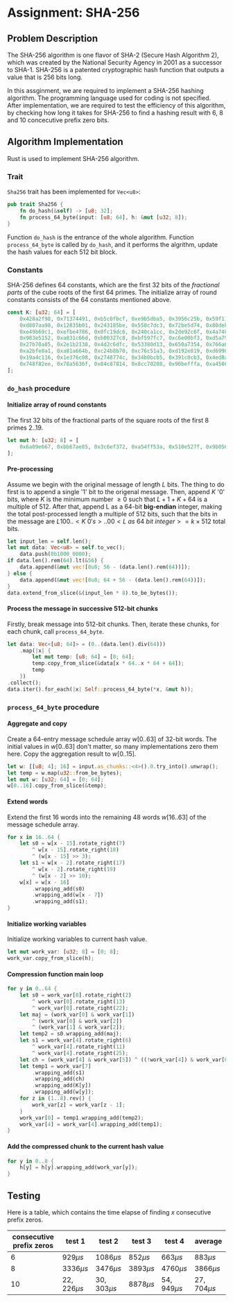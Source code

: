 # Assignment: SHA-256

## Problem Description
The SHA-256 algorithm is one flavor of SHA-2 (Secure Hash Algorithm 2), which was created by the National Security Agency in 2001 as a successor to SHA-1. SHA-256 is a patented cryptographic hash function that outputs a value that is 256 bits long.  

In this assginment, we are required to implement a SHA-256 hashing algorithm. The programming language used for coding is not specified. After implementation, we are required to test the efficiency of this algorithm, by checking how long it takes for SHA-256 to find a hashing result with 6, 8 and 10 concecutive prefix zero bits.  


## Algorithm Implementation
Rust is used to implement SHA-256 algorithm.  

### Trait
`Sha256` trait has been implemented for `Vec<u8>`:  

```rust
pub trait Sha256 {
    fn do_hash(&self) -> [u8; 32];
    fn process_64_byte(input: [u8; 64], h: &mut [u32; 8]);
}
```

Function `do_hash` is the entrance of the whole algorithm. Function `process_64_byte` is called by `do_hash`, and it performs the algrithm, update the hash values for each 512 bit block.  

### Constants

SHA-256 defines 64 constants, which are the first 32 bits of the *fractional parts* of the cube roots of the first 64 primes. The initialize array of round constants consists of the 64 constants mentioned above.  

```rust
const K: [u32; 64] = [
    0x428a2f98, 0x71374491, 0xb5c0fbcf, 0xe9b5dba5, 0x3956c25b, 0x59f111f1, 0x923f82a4, 0xab1c5ed5,
    0xd807aa98, 0x12835b01, 0x243185be, 0x550c7dc3, 0x72be5d74, 0x80deb1fe, 0x9bdc06a7, 0xc19bf174,
    0xe49b69c1, 0xefbe4786, 0x0fc19dc6, 0x240ca1cc, 0x2de92c6f, 0x4a7484aa, 0x5cb0a9dc, 0x76f988da,
    0x983e5152, 0xa831c66d, 0xb00327c8, 0xbf597fc7, 0xc6e00bf3, 0xd5a79147, 0x06ca6351, 0x14292967,
    0x27b70a85, 0x2e1b2138, 0x4d2c6dfc, 0x53380d13, 0x650a7354, 0x766a0abb, 0x81c2c92e, 0x92722c85,
    0xa2bfe8a1, 0xa81a664b, 0xc24b8b70, 0xc76c51a3, 0xd192e819, 0xd6990624, 0xf40e3585, 0x106aa070,
    0x19a4c116, 0x1e376c08, 0x2748774c, 0x34b0bcb5, 0x391c0cb3, 0x4ed8aa4a, 0x5b9cca4f, 0x682e6ff3,
    0x748f82ee, 0x78a5636f, 0x84c87814, 0x8cc70208, 0x90befffa, 0xa4506ceb, 0xbef9a3f7, 0xc67178f2,
];
```

### `do_hash` procedure

#### Initialize array of round constants
The first 32 bits of the fractional parts of the square roots of the first 8 primes $2..19$.  
```rust
let mut h: [u32; 8] = [
    0x6a09e667, 0xbb67ae85, 0x3c6ef372, 0xa54ff53a, 0x510e527f, 0x9b05688c, 0x1f83d9ab, 0x5be0cd19,
];
```

#### Pre-processing
Assume we begin with the original message of length $L$ bits. The thing to do first is to append a single '1' bit to the origenal message. Then, append $K$ '0' bits, where $K$ is the minimum number $\ge 0$ such that $L + 1 + K + 64$ is a multiple of 512. After that, append L as a 64-bit **big-endian** integer, making the total post-processed length a multiple of 512 bits, such that the bits in the message are $L 1 00..<K\ 0's>..00 <L\ as\ 64\ bit\ integer> = k\times512$ total bits.  

```rust
let input_len = self.len();
let mut data: Vec<u8> = self.to_vec();
    data.push(0b1000_0000);
if data.len().rem(64).lt(&56) {
    data.append(&mut vec![0u8; 56 - (data.len().rem(64))]);
} else {
    data.append(&mut vec![0u8; 64 + 56 - (data.len().rem(64))]);
}
data.extend_from_slice(&(input_len * 8).to_be_bytes());
```

#### Process the message in successive 512-bit chunks
Firstly, break message into 512-bit chunks. Then, iterate these chunks, for each chunk, call `process_64_byte`.  

```rust
let data: Vec<[u8; 64]> = (0..(data.len().div(64)))
    .map(|x| {
        let mut temp: [u8; 64] = [0; 64];
        temp.copy_from_slice(&data[x * 64..x * 64 + 64]);
        temp
    })
.collect();
data.iter().for_each(|x| Self::process_64_byte(*x, &mut h));
```

### `process_64_byte` procedure

#### Aggregate and copy
Create a 64-entry message schedule array $w[0..63]$ of 32-bit words. The initial values in $w[0..63]$ don't matter, so many implementations zero them here. Copy the aggregation result to $w[0..15]$. 
```rust
let w: [[u8; 4]; 16] = input.as_chunks::<4>().0.try_into().unwrap();
let temp = w.map(u32::from_be_bytes);
let mut w: [u32; 64] = [0; 64];
w[0..16].copy_from_slice(&temp);
```

#### Extend words
Extend the first 16 words into the remaining 48 words $w[16..63]$ of the message schedule array.  
```rust
for x in 16..64 {
    let s0 = w[x - 15].rotate_right(7)
        ^ w[x - 15].rotate_right(18)
        ^ (w[x - 15] >> 3);
    let s1 = w[x - 2].rotate_right(17)
        ^ w[x - 2].rotate_right(19)
        ^ (w[x - 2] >> 10);
    w[x] = w[x - 16]
        .wrapping_add(s0)
        .wrapping_add(w[x - 7])
        .wrapping_add(s1);
}
```

#### Initialize working variables
Initialize working variables to current hash value.  

```rust
let mut work_var: [u32; 8] = [0; 8];
work_var.copy_from_slice(h);
```

#### Compression function main loop

```rust
for y in 0..64 {
    let s0 = work_var[0].rotate_right(2)
        ^ work_var[0].rotate_right(13)
        ^ work_var[0].rotate_right(22);
    let maj = (work_var[0] & work_var[1])
        ^ (work_var[0] & work_var[2])
        ^ (work_var[1] & work_var[2]);
    let temp2 = s0.wrapping_add(maj);
    let s1 = work_var[4].rotate_right(6)
        ^ work_var[4].rotate_right(11)
        ^ work_var[4].rotate_right(25);
    let ch = (work_var[4] & work_var[5]) ^ ((!work_var[4]) & work_var[6]);
    let temp1 = work_var[7]
        .wrapping_add(s1)
        .wrapping_add(ch)
        .wrapping_add(K[y])
        .wrapping_add(w[y]);
    for z in (1..8).rev() {
        work_var[z] = work_var[z - 1];
    }
    work_var[0] = temp1.wrapping_add(temp2);
    work_var[4] = work_var[4].wrapping_add(temp1);
}
```

#### Add the compressed chunk to the current hash value

```rust
for y in 0..8 {
    h[y] = h[y].wrapping_add(work_var[y]);
}
```


## Testing

Here is a table, which contains the time elapse of finding $x$ consecutive prefix zeros.  

| consecutive prefix zeros | test 1         | test 2         | test 3       | test 4         | average        |
| ------------------------ | -------------- | -------------- | ------------ | -------------- | -------------- |
| 6                        | $929 \mu s$    | $1086 \mu s$   | $852 \mu s$  | $663 \mu s$    | $883 \mu s$    |
| 8                        | $3336 \mu s$   | $3476 \mu s$   | $3893 \mu s$ | $4760 \mu s$   | $3866 \mu s$   |
| 10                       | $22,226 \mu s$ | $30,303 \mu s$ | $8878 \mu s$ | $54,949 \mu s$ | $27,704 \mu s$ |

